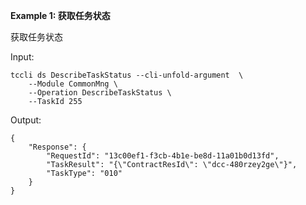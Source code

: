 **Example 1: 获取任务状态**

获取任务状态

Input: 

```
tccli ds DescribeTaskStatus --cli-unfold-argument  \
    --Module CommonMng \
    --Operation DescribeTaskStatus \
    --TaskId 255
```

Output: 
```
{
    "Response": {
        "RequestId": "13c00ef1-f3cb-4b1e-be8d-11a01b0d13fd",
        "TaskResult": "{\"ContractResId\": \"dcc-480rzey2ge\"}",
        "TaskType": "010"
    }
}
```

